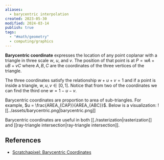 ```yaml
---
aliases:
  - barycentric interpolation
created: 2023-05-30
modified: 2024-03-14
publish: true
tags:
  - "#math/geometry"
  - computing/graphics
---
```


**Barycentric coordinate** expresses the location of any point coplanar with a triangle in three scale $w$, $u$, and $v$. The position of that point is at $P = wA + uB + vC$ where $A, B, C$ are the coordinates of the three vertices of the triangle.

The three coordinates satisfy the relationship $w + u + v = 1$ and if a point is inside a triangle, $w, u, v \in [0, 1]$. Notice that from two of the coordinates we can find the third one $w = 1 - u - v$.

Barycentric coordinates are proportion to area of sub-triangles. For example, $u = \frac{AREA_{CAP}}{AREA_{ABC}}$. Below is a visualization:
![[../assets/barycentric.png|barycentric.png]]

Barycentric coordinates are useful in both [[./rasterization|rasterization]] and [[ray-triangle intersection|ray-triangle intersection]].

## References
- [Scratchapixel: Barycentric Coordinates](https://www.scratchapixel.com/lessons/3d-basic-rendering/ray-tracing-rendering-a-triangle/barycentric-coordinates)
